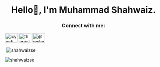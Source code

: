 <h1 align="center">Hello👋, I'm Muhammad Shahwaiz.</h1>
<h3 align="center">Connect with me:</h3>
<!-- <p align="center"> -->
<a href="https://twitter.com/icycofi" target="blank"><img align="center" src="https://raw.githubusercontent.com/rahuldkjain/github-profile-readme-generator/master/src/images/icons/Social/twitter.svg" alt="icycofi" height="30" width="40" /></a>
<a href="https://instagram.com/therealshahwaiz" target="blank"><img align="center" src="https://raw.githubusercontent.com/rahuldkjain/github-profile-readme-generator/master/src/images/icons/Social/instagram.svg" alt="therealshahwaiz" height="30" width="40" /></a>
<a href="https://medium.com/@mshahwaiz12" target="blank"><img align="center" src="https://raw.githubusercontent.com/rahuldkjain/github-profile-readme-generator/master/src/images/icons/Social/medium.svg" alt="@mshahwaiz12" height="30" width="40" /></a>
<!-- </p> -->

<p>&nbsp;<img align="center" src="https://github-readme-stats.vercel.app/api?username=shahwaizse&show_icons=true&theme=dark&locale=en" alt="shahwaizse" /></p>

<p><img align="center" src="https://github-readme-streak-stats.herokuapp.com/?user=shahwaizse&theme=dark" alt="shahwaizse" /></p>
